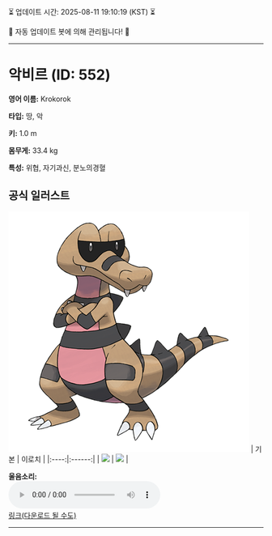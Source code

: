 
⏳ 업데이트 시간: 2025-08-11 19:10:19 (KST) ⏳

🤖 자동 업데이트 봇에 의해 관리됩니다! 🤖

---

# 악비르 (ID: 552)
**영어 이름:** Krokorok

**타입:** 땅, 악

**키:** 1.0 m

**몸무게:** 33.4 kg

**특성:** 위협, 자기과신, 분노의경혈

## 공식 일러스트
![](https://raw.githubusercontent.com/PokeAPI/sprites/master/sprites/pokemon/other/official-artwork/552.png)
| 기본 | 이로치 |
|:----:|:------:|
| <img src="http://play.pokemonshowdown.com/sprites/ani/krokorok.gif" width="200"> | <img src="http://play.pokemonshowdown.com/sprites/ani-shiny/krokorok.gif" width="200"> |

**울음소리:**<br><audio controls src="https://raw.githubusercontent.com/PokeAPI/cries/main/cries/pokemon/latest/552.ogg"></audio><br> [링크(다운로드 될 수도)](https://raw.githubusercontent.com/PokeAPI/cries/main/cries/pokemon/latest/552.ogg)


---
